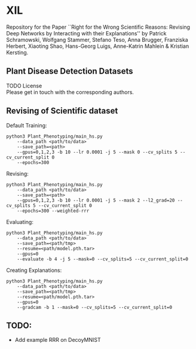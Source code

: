 # XIL
Repository for the Paper ``Right for the Wrong Scientific Reasons: Revising Deep Networks by Interacting with their 
Explanations'' by Patrick Schramowski, Wolfgang Stammer, Stefano Teso, Anna Brugger, Franziska Herbert, Xiaoting Shao, 
Hans-Georg Luigs, Anne-Katrin Mahlein & Kristian Kersting.

## Plant Disease Detection Datasets
TODO License \
Please get in touch with the corresponding authors.

## Revising of Scientific dataset
Default Training:
```
python3 Plant_Phenotyping/main_hs.py
    --data_path <path/to/data> 
    --save_path=<path> 
    --gpus=0,1,2,3 -b 10 --lr 0.0001 -j 5 --mask 0 --cv_splits 5 --cv_current_split 0
    --epochs=300
```
Revising:
```
python3 Plant_Phenotyping/main_hs.py
    --data_path <path/to/data> 
    --save_path=<path> 
    --gpus=0,1,2,3 -b 10 --lr 0.0001 -j 5 --mask 2 --l2_grad=20 --cv_splits 5 --cv_current_split 0 
    --epochs=300 --weighted-rrr
```
Evaluating:
```
python3 Plant_Phenotyping/main_hs.py
    --data_path <path/to/data> 
    --save_path=<path/tmp> 
    --resume=<path/model.pth.tar>
    --gpus=0
    --evaluate -b 4 -j 5 --mask=0 --cv_splits=5 --cv_current_split=0
```
Creating Explanations:
```
python3 Plant_Phenotyping/main_hs.py
    --data_path <path/to/data> 
    --save_path=<path/tmp> 
    --resume=<path/model.pth.tar>
    --gpus=0
    --gradcam -b 1 --mask=0 --cv_splits=5 --cv_current_split=0
```

## TODO:
- Add example RRR on DecoyMNIST
